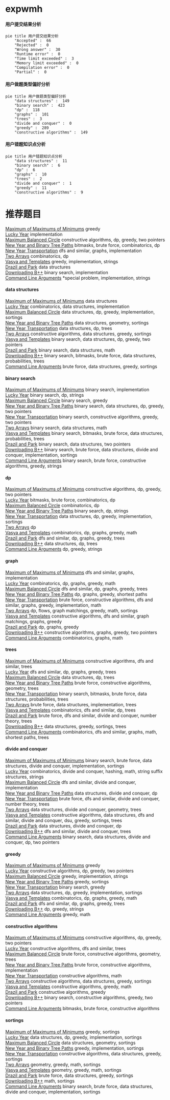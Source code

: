 # expwmh
<!-- tabs:start -->
#### **用户提交结果分析**

```mermaid
pie title 用户提交结果分析
    "Accepted" :  66
    "Rejected" :  0
    "Wrong answer" :  30
    "Runtime error" :  0
    "Time limit exceeded" :  3
    "Memory limit exceeded" :  0
    "Compilation error" :  0
    "Partial" :  0
```
#### **用户做题类型偏好分析**

```mermaid
pie title 用户做题类型偏好分析
    "data structures" :  149
    "binary search" :  423
    "dp" :  118
    "graphs" :  101
    "trees" :  3
    "divide and conquer" :  0
    "greedy" :  289
    "constructive algorithms" :  149
```
#### **用户错题知识点分析**

```mermaid
pie title 用户错题知识点分析
    "data structures" :  11
    "binary search" :  6
    "dp" :  6
    "graphs" :  10
    "trees" :  2
    "divide and conquer" :  1
    "greedy" :  11
    "constructive algorithms" :  9
```
<!-- tabs:end -->
# 推荐题目
[Maximum of Maximums of Minimums](https://codeforces.com/contest/872/problem/B)		greedy		  
[Lucky Year](http://codeforces.com/problemset/problem/808/A)		implementation		  
[Maximum Balanced Circle](http://codeforces.com/problemset/problem/1157/F)		constructive algorithms,
                        dp,
                        greedy,
                        two pointers		  
[New Year and Binary Tree Paths](http://codeforces.com/problemset/problem/750/G)		bitmasks,
                        brute force,
                        combinatorics,
                        dp		  
[New Year Transportation](http://codeforces.com/problemset/problem/500/A)		dfs and similar,
                        graphs,
                        implementation		  
[Two Arrays](http://codeforces.com/problemset/problem/1288/C)		combinatorics,
                        dp		  
[Vasya and Templates](https://codeforces.com/contest/1087/problem/E)		greedy,
                        implementation,
                        strings		  
[Drazil and Park](https://codeforces.com/contest/516/problem/C)		data structures		  
[Downloading B++](http://codeforces.com/problemset/problem/883/C)		binary search,
                        implementation		  
[Command Line Arguments](http://codeforces.com/problemset/problem/291/B)		*special problem,
                        implementation,
                        strings		  
<!-- tabs:start -->
#### **data structures**
[Maximum of Maximums of Minimums](https://codeforces.com/contest/516/problem/C)		data structures		  
[Lucky Year](http://codeforces.com/problemset/problem/364/A)		combinatorics,
                        data structures,
                        implementation		  
[Maximum Balanced Circle](http://codeforces.com/problemset/problem/527/D)		data structures,
                        dp,
                        greedy,
                        implementation,
                        sortings		  
[New Year and Binary Tree Paths](http://codeforces.com/problemset/problem/47/E)		data structures,
                        geometry,
                        sortings		  
[New Year Transportation](https://codeforces.com/contest/1084/problem/D)		data structures,
                        dp,
                        trees		  
[Two Arrays](http://codeforces.com/problemset/problem/1348/B)		constructive algorithms,
                        data structures,
                        greedy,
                        sortings		  
[Vasya and Templates](http://codeforces.com/problemset/problem/1492/C)		binary search,
                        data structures,
                        dp,
                        greedy,
                        two pointers		  
[Drazil and Park](http://codeforces.com/problemset/problem/1490/G)		binary search,
                        data structures,
                        math		  
[Downloading B++](http://codeforces.com/problemset/problem/1479/D)		binary search,
                        bitmasks,
                        brute force,
                        data structures,
                        probabilities,
                        trees		  
[Command Line Arguments](http://codeforces.com/problemset/problem/1497/A)		brute force,
                        data structures,
                        greedy,
                        sortings		  
#### **binary search**
[Maximum of Maximums of Minimums](http://codeforces.com/problemset/problem/883/C)		binary search,
                        implementation		  
[Lucky Year](http://codeforces.com/problemset/problem/1310/C)		binary search,
                        dp,
                        strings		  
[Maximum Balanced Circle](http://codeforces.com/problemset/problem/760/B)		binary search,
                        greedy		  
[New Year and Binary Tree Paths](http://codeforces.com/problemset/problem/1492/C)		binary search,
                        data structures,
                        dp,
                        greedy,
                        two pointers		  
[New Year Transportation](http://codeforces.com/problemset/problem/1463/D)		binary search,
                        constructive algorithms,
                        greedy,
                        two pointers		  
[Two Arrays](http://codeforces.com/problemset/problem/1490/G)		binary search,
                        data structures,
                        math		  
[Vasya and Templates](http://codeforces.com/problemset/problem/1479/D)		binary search,
                        bitmasks,
                        brute force,
                        data structures,
                        probabilities,
                        trees		  
[Drazil and Park](http://codeforces.com/problemset/problem/1436/E)		binary search,
                        data structures,
                        two pointers		  
[Downloading B++](http://codeforces.com/problemset/problem/1461/D)		binary search,
                        brute force,
                        data structures,
                        divide and conquer,
                        implementation,
                        sortings		  
[Command Line Arguments](http://codeforces.com/problemset/problem/1493/C)		binary search,
                        brute force,
                        constructive algorithms,
                        greedy,
                        strings		  
#### **dp**
[Maximum of Maximums of Minimums](http://codeforces.com/problemset/problem/1157/F)		constructive algorithms,
                        dp,
                        greedy,
                        two pointers		  
[Lucky Year](http://codeforces.com/problemset/problem/750/G)		bitmasks,
                        brute force,
                        combinatorics,
                        dp		  
[Maximum Balanced Circle](http://codeforces.com/problemset/problem/1288/C)		combinatorics,
                        dp		  
[New Year and Binary Tree Paths](http://codeforces.com/problemset/problem/1310/C)		binary search,
                        dp,
                        strings		  
[New Year Transportation](http://codeforces.com/problemset/problem/527/D)		data structures,
                        dp,
                        greedy,
                        implementation,
                        sortings		  
[Two Arrays](http://codeforces.com/problemset/problem/264/C)		dp		  
[Vasya and Templates](http://codeforces.com/problemset/problem/1466/H)		combinatorics,
                        dp,
                        graphs,
                        greedy,
                        math		  
[Drazil and Park](http://codeforces.com/problemset/problem/758/E)		dfs and similar,
                        dp,
                        graphs,
                        greedy,
                        trees		  
[Downloading B++](https://codeforces.com/contest/1084/problem/D)		data structures,
                        dp,
                        trees		  
[Command Line Arguments](http://codeforces.com/problemset/problem/1037/C)		dp,
                        greedy,
                        strings		  
#### **graph**
[Maximum of Maximums of Minimums](http://codeforces.com/problemset/problem/500/A)		dfs and similar,
                        graphs,
                        implementation		  
[Lucky Year](http://codeforces.com/problemset/problem/1466/H)		combinatorics,
                        dp,
                        graphs,
                        greedy,
                        math		  
[Maximum Balanced Circle](http://codeforces.com/problemset/problem/758/E)		dfs and similar,
                        dp,
                        graphs,
                        greedy,
                        trees		  
[New Year and Binary Tree Paths](http://codeforces.com/problemset/problem/1204/C)		dp,
                        graphs,
                        greedy,
                        shortest paths		  
[New Year Transportation](http://codeforces.com/problemset/problem/1487/C)		brute force,
                        constructive algorithms,
                        dfs and similar,
                        graphs,
                        greedy,
                        implementation,
                        math		  
[Two Arrays](http://codeforces.com/problemset/problem/1437/C)		dp,
                        flows,
                        graph matchings,
                        greedy,
                        math,
                        sortings		  
[Vasya and Templates](http://codeforces.com/problemset/problem/1470/D)		constructive algorithms,
                        dfs and similar,
                        graph matchings,
                        graphs,
                        greedy		  
[Drazil and Park](http://codeforces.com/problemset/problem/1476/C)		dp,
                        graphs,
                        greedy		  
[Downloading B++](http://codeforces.com/problemset/problem/1304/D)		constructive algorithms,
                        graphs,
                        greedy,
                        two pointers		  
[Command Line Arguments](http://codeforces.com/problemset/problem/1475/C)		combinatorics,
                        graphs,
                        math		  
#### **trees**
[Maximum of Maximums of Minimums](http://codeforces.com/problemset/problem/1396/E)		constructive algorithms,
                        dfs and similar,
                        trees		  
[Lucky Year](http://codeforces.com/problemset/problem/758/E)		dfs and similar,
                        dp,
                        graphs,
                        greedy,
                        trees		  
[Maximum Balanced Circle](https://codeforces.com/contest/1084/problem/D)		data structures,
                        dp,
                        trees		  
[New Year and Binary Tree Paths](http://codeforces.com/problemset/problem/452/B)		brute force,
                        constructive algorithms,
                        geometry,
                        trees		  
[New Year Transportation](http://codeforces.com/problemset/problem/1479/D)		binary search,
                        bitmasks,
                        brute force,
                        data structures,
                        probabilities,
                        trees		  
[Two Arrays](http://codeforces.com/problemset/problem/1511/C)		brute force,
                        data structures,
                        implementation,
                        trees		  
[Vasya and Templates](http://codeforces.com/problemset/problem/1499/F)		combinatorics,
                        dfs and similar,
                        dp,
                        trees		  
[Drazil and Park](http://codeforces.com/problemset/problem/1491/E)		brute force,
                        dfs and similar,
                        divide and conquer,
                        number theory,
                        trees		  
[Downloading B++](http://codeforces.com/problemset/problem/1466/D)		data structures,
                        greedy,
                        sortings,
                        trees		  
[Command Line Arguments](http://codeforces.com/problemset/problem/1495/D)		combinatorics,
                        dfs and similar,
                        graphs,
                        math,
                        shortest paths,
                        trees		  
#### **divide and conquer**
[Maximum of Maximums of Minimums](http://codeforces.com/problemset/problem/1461/D)		binary search,
                        brute force,
                        data structures,
                        divide and conquer,
                        implementation,
                        sortings		  
[Lucky Year](http://codeforces.com/problemset/problem/1466/G)		combinatorics,
                        divide and conquer,
                        hashing,
                        math,
                        string suffix structures,
                        strings		  
[Maximum Balanced Circle](http://codeforces.com/problemset/problem/1490/D)		dfs and similar,
                        divide and conquer,
                        implementation		  
[New Year and Binary Tree Paths](https://codeforces.com/contest/1483/problem/C)		data structures,
                        divide and conquer,
                        dp		  
[New Year Transportation](http://codeforces.com/problemset/problem/1491/E)		brute force,
                        dfs and similar,
                        divide and conquer,
                        number theory,
                        trees		  
[Two Arrays](http://codeforces.com/problemset/problem/1303/G)		data structures,
                        divide and conquer,
                        geometry,
                        trees		  
[Vasya and Templates](http://codeforces.com/problemset/problem/1494/D)		constructive algorithms,
                        data structures,
                        dfs and similar,
                        divide and conquer,
                        dsu,
                        greedy,
                        sortings,
                        trees		  
[Drazil and Park](http://codeforces.com/problemset/problem/1482/E)		data structures,
                        divide and conquer,
                        dp		  
[Downloading B++](http://codeforces.com/problemset/problem/566/C)		dfs and similar,
                        divide and conquer,
                        trees		  
[Command Line Arguments](http://codeforces.com/problemset/problem/1428/F)		binary search,
                        data structures,
                        divide and conquer,
                        dp,
                        two pointers		  
#### **greedy**
[Maximum of Maximums of Minimums](https://codeforces.com/contest/872/problem/B)		greedy		  
[Lucky Year](http://codeforces.com/problemset/problem/1157/F)		constructive algorithms,
                        dp,
                        greedy,
                        two pointers		  
[Maximum Balanced Circle](https://codeforces.com/contest/1087/problem/E)		greedy,
                        implementation,
                        strings		  
[New Year and Binary Tree Paths](https://codeforces.com/contest/462/problem/C)		greedy,
                        sortings		  
[New Year Transportation](http://codeforces.com/problemset/problem/760/B)		binary search,
                        greedy		  
[Two Arrays](http://codeforces.com/problemset/problem/527/D)		data structures,
                        dp,
                        greedy,
                        implementation,
                        sortings		  
[Vasya and Templates](http://codeforces.com/problemset/problem/1466/H)		combinatorics,
                        dp,
                        graphs,
                        greedy,
                        math		  
[Drazil and Park](http://codeforces.com/problemset/problem/758/E)		dfs and similar,
                        dp,
                        graphs,
                        greedy,
                        trees		  
[Downloading B++](http://codeforces.com/problemset/problem/1037/C)		dp,
                        greedy,
                        strings		  
[Command Line Arguments](http://codeforces.com/problemset/problem/1163/A)		greedy,
                        math		  
#### **constructive algorithms**
[Maximum of Maximums of Minimums](http://codeforces.com/problemset/problem/1157/F)		constructive algorithms,
                        dp,
                        greedy,
                        two pointers		  
[Lucky Year](http://codeforces.com/problemset/problem/1396/E)		constructive algorithms,
                        dfs and similar,
                        trees		  
[Maximum Balanced Circle](http://codeforces.com/problemset/problem/452/B)		brute force,
                        constructive algorithms,
                        geometry,
                        trees		  
[New Year and Binary Tree Paths](http://codeforces.com/problemset/problem/1004/D)		brute force,
                        constructive algorithms,
                        implementation		  
[New Year Transportation](http://codeforces.com/problemset/problem/901/B)		constructive algorithms,
                        math		  
[Two Arrays](http://codeforces.com/problemset/problem/1348/B)		constructive algorithms,
                        data structures,
                        greedy,
                        sortings		  
[Vasya and Templates](http://codeforces.com/problemset/problem/1408/B)		constructive algorithms,
                        greedy,
                        math		  
[Drazil and Park](http://codeforces.com/problemset/problem/1493/A)		constructive algorithms,
                        greedy		  
[Downloading B++](http://codeforces.com/problemset/problem/1463/D)		binary search,
                        constructive algorithms,
                        greedy,
                        two pointers		  
[Command Line Arguments](https://codeforces.com/contest/1456/problem/B)		bitmasks,
                        brute force,
                        constructive algorithms		  
#### **sortings**
[Maximum of Maximums of Minimums](https://codeforces.com/contest/462/problem/C)		greedy,
                        sortings		  
[Lucky Year](http://codeforces.com/problemset/problem/527/D)		data structures,
                        dp,
                        greedy,
                        implementation,
                        sortings		  
[Maximum Balanced Circle](http://codeforces.com/problemset/problem/47/E)		data structures,
                        geometry,
                        sortings		  
[New Year and Binary Tree Paths](http://codeforces.com/problemset/problem/1006/B)		greedy,
                        implementation,
                        sortings		  
[New Year Transportation](http://codeforces.com/problemset/problem/1348/B)		constructive algorithms,
                        data structures,
                        greedy,
                        sortings		  
[Two Arrays](https://codeforces.com/contest/1496/problem/C)		geometry,
                        greedy,
                        math,
                        sortings		  
[Vasya and Templates](http://codeforces.com/problemset/problem/1495/A)		geometry,
                        greedy,
                        math,
                        sortings		  
[Drazil and Park](http://codeforces.com/problemset/problem/1497/A)		brute force,
                        data structures,
                        greedy,
                        sortings		  
[Downloading B++](http://codeforces.com/problemset/problem/1427/A)		math,
                        sortings		  
[Command Line Arguments](http://codeforces.com/problemset/problem/1461/D)		binary search,
                        brute force,
                        data structures,
                        divide and conquer,
                        implementation,
                        sortings		  
<!-- tabs:end -->
